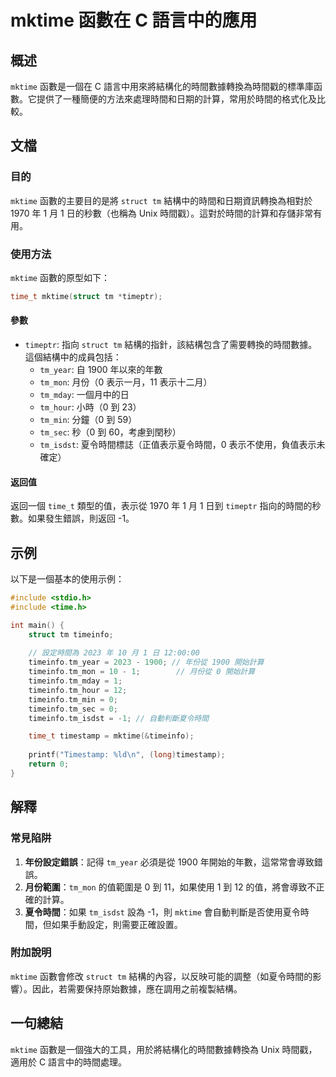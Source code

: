 <!--
Meta Description: # mktime 函數在 C 語言中的應用 ## 概述 `mktime` 函數是一個在 C 語言中用來將結構化的時間數據轉換為時間戳的標準庫函數。它提供了一種簡便的方法來處理時間和日期的計算，常用於時間的格式化及比較。 ## 文檔 ### 目的 `mktime` 函數的主要目的是將 `struct ...
Meta Keywords: mktime, timeinfo, struct, 1900, time_t
-->

# mktime 函數在 C 語言中的應用

## 概述
`mktime` 函數是一個在 C 語言中用來將結構化的時間數據轉換為時間戳的標準庫函數。它提供了一種簡便的方法來處理時間和日期的計算，常用於時間的格式化及比較。

## 文檔
### 目的
`mktime` 函數的主要目的是將 `struct tm` 結構中的時間和日期資訊轉換為相對於 1970 年 1 月 1 日的秒數（也稱為 Unix 時間戳）。這對於時間的計算和存儲非常有用。

### 使用方法
`mktime` 函數的原型如下：
```c
time_t mktime(struct tm *timeptr);
```

#### 參數
- `timeptr`: 指向 `struct tm` 結構的指針，該結構包含了需要轉換的時間數據。這個結構中的成員包括：
  - `tm_year`: 自 1900 年以來的年數
  - `tm_mon`: 月份（0 表示一月，11 表示十二月）
  - `tm_mday`: 一個月中的日
  - `tm_hour`: 小時（0 到 23）
  - `tm_min`: 分鐘（0 到 59）
  - `tm_sec`: 秒（0 到 60，考慮到閏秒）
  - `tm_isdst`: 夏令時間標誌（正值表示夏令時間，0 表示不使用，負值表示未確定）

#### 返回值
返回一個 `time_t` 類型的值，表示從 1970 年 1 月 1 日到 `timeptr` 指向的時間的秒數。如果發生錯誤，則返回 -1。

## 示例
以下是一個基本的使用示例：
```c
#include <stdio.h>
#include <time.h>

int main() {
    struct tm timeinfo;
    
    // 設定時間為 2023 年 10 月 1 日 12:00:00
    timeinfo.tm_year = 2023 - 1900; // 年份從 1900 開始計算
    timeinfo.tm_mon = 10 - 1;        // 月份從 0 開始計算
    timeinfo.tm_mday = 1;
    timeinfo.tm_hour = 12;
    timeinfo.tm_min = 0;
    timeinfo.tm_sec = 0;
    timeinfo.tm_isdst = -1; // 自動判斷夏令時間

    time_t timestamp = mktime(&timeinfo);
    
    printf("Timestamp: %ld\n", (long)timestamp);
    return 0;
}
```

## 解釋
### 常見陷阱
1. **年份設定錯誤**：記得 `tm_year` 必須是從 1900 年開始的年數，這常常會導致錯誤。
2. **月份範圍**：`tm_mon` 的值範圍是 0 到 11，如果使用 1 到 12 的值，將會導致不正確的計算。
3. **夏令時間**：如果 `tm_isdst` 設為 -1，則 `mktime` 會自動判斷是否使用夏令時間，但如果手動設定，則需要正確設置。

### 附加說明
`mktime` 函數會修改 `struct tm` 結構的內容，以反映可能的調整（如夏令時間的影響）。因此，若需要保持原始數據，應在調用之前複製結構。

## 一句總結
`mktime` 函數是一個強大的工具，用於將結構化的時間數據轉換為 Unix 時間戳，適用於 C 語言中的時間處理。